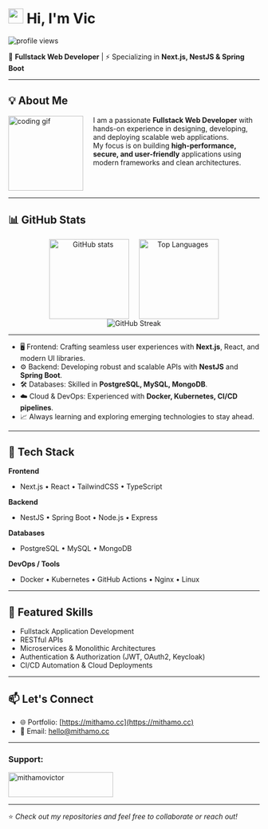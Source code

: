 # <img src="https://raw.githubusercontent.com/iampavangandhi/iampavangandhi/master/gifs/Hi.gif" width="30px"> Hi, I'm Vic

<p align="left"> 
  <img src="https://komarev.com/ghpvc/?username=mithamovictor&label=Profile%20views&color=0e75b6&style=flat" alt="profile views" /> 
</p>

🚀 **Fullstack Web Developer** | ⚡ Specializing in **Next.js, NestJS & Spring Boot**

---

## 💡 About Me

<img align="left" src="https://media.giphy.com/media/j7k6JOp8LufhXspVfu/giphy.gif" alt="coding gif" width="150" style="margin-right: 20px;" />

I am a passionate **Fullstack Web Developer** with hands-on experience in designing, developing, and deploying scalable web applications.  
My focus is on building **high-performance, secure, and user-friendly** applications using modern frameworks and clean architectures.  

<br clear="left"/>

---

## 📊 GitHub Stats

<div align="center" style="display: flex; justify-content: center; gap: 20px; flex-wrap: wrap; width: 100%;">
  <img src="https://github-readme-stats.vercel.app/api?username=mithamovictor&show_icons=true&theme=radical" alt="GitHub stats" height="160"/>
  <img src="https://github-readme-stats.vercel.app/api/top-langs/?username=mithamovictor&layout=compact&theme=radical" alt="Top Languages" height="160"/>
</div>

<div align="center">
  <img src="https://github-readme-streak-stats.herokuapp.com/?user=mithamovictor&theme=radical" alt="GitHub Streak"/>
</div>


---

- 🖥️ Frontend: Crafting seamless user experiences with **Next.js**, React, and modern UI libraries.
- ⚙️ Backend: Developing robust and scalable APIs with **NestJS** and **Spring Boot**.
- 🛠️ Databases: Skilled in **PostgreSQL, MySQL, MongoDB**.
- ☁️ Cloud & DevOps: Experienced with **Docker, Kubernetes, CI/CD pipelines**.
- 📈 Always learning and exploring emerging technologies to stay ahead.

---

## 🔧 Tech Stack

**Frontend**
- Next.js • React • TailwindCSS • TypeScript

**Backend**
- NestJS • Spring Boot • Node.js • Express

**Databases**
- PostgreSQL • MySQL • MongoDB

**DevOps / Tools**
- Docker • Kubernetes • GitHub Actions • Nginx • Linux

---

## 📌 Featured Skills
- Fullstack Application Development  
- RESTful APIs  
- Microservices & Monolithic Architectures  
- Authentication & Authorization (JWT, OAuth2, Keycloak)  
- CI/CD Automation & Cloud Deployments  

---

## 📫 Let's Connect
- 🌐 Portfolio: [https://mithamo.cc](https://mithamo.cc)
- 📧 Email: [hello@mithamo.cc](mailto:hello@mithamo.cc)  

---

<h3 align="left">Support:</h3>
<p><a href="https://www.buymeacoffee.com/mithamovictor"> <img align="center" src="https://cdn.buymeacoffee.com/buttons/v2/default-yellow.png" height="50" width="210" alt="mithamovictor" /></a></p>

---

⭐️ *Check out my repositories and feel free to collaborate or reach out!*  
